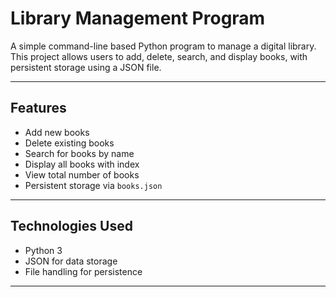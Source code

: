 #  Library Management Program

A simple command-line based Python program to manage a digital library.  
This project allows users to add, delete, search, and display books, with persistent storage using a JSON file.

---

##  Features

-  Add new books
-  Delete existing books
-  Search for books by name
-  Display all books with index
-  View total number of books
-  Persistent storage via `books.json`

---

##  Technologies Used

- Python 3
- JSON for data storage
- File handling for persistence

---
